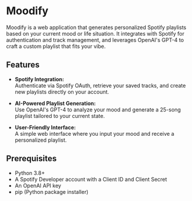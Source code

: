 # Moodify

Moodify is a web application that generates personalized Spotify playlists based on your current mood or life situation. It integrates with Spotify for authentication and track management, and leverages OpenAI's GPT-4 to craft a custom playlist that fits your vibe.

## Features

- **Spotify Integration:**  
  Authenticate via Spotify OAuth, retrieve your saved tracks, and create new playlists directly on your account.

- **AI-Powered Playlist Generation:**  
  Use OpenAI's GPT-4 to analyze your mood and generate a 25-song playlist tailored to your current state.

- **User-Friendly Interface:**  
  A simple web interface where you input your mood and receive a personalized playlist.

## Prerequisites

- Python 3.8+
- A Spotify Developer account with a Client ID and Client Secret
- An OpenAI API key
- pip (Python package installer)
